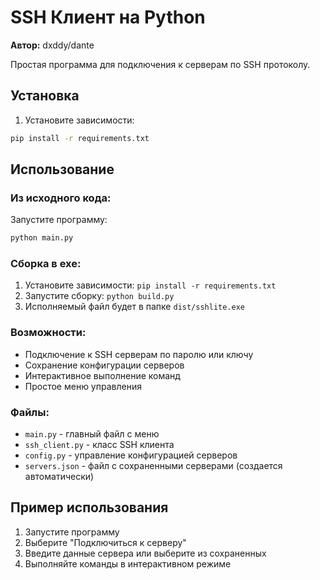 # SSH Клиент на Python

**Автор:** dxddy/dante

Простая программа для подключения к серверам по SSH протоколу.

## Установка

1. Установите зависимости:
```bash
pip install -r requirements.txt
```

## Использование

### Из исходного кода:
Запустите программу:
```bash
python main.py
```

### Сборка в exe:
1. Установите зависимости: `pip install -r requirements.txt`
2. Запустите сборку: `python build.py`
3. Исполняемый файл будет в папке `dist/sshlite.exe`

### Возможности:
- Подключение к SSH серверам по паролю или ключу
- Сохранение конфигурации серверов
- Интерактивное выполнение команд
- Простое меню управления

### Файлы:
- `main.py` - главный файл с меню
- `ssh_client.py` - класс SSH клиента
- `config.py` - управление конфигурацией серверов
- `servers.json` - файл с сохраненными серверами (создается автоматически)

## Пример использования

1. Запустите программу
2. Выберите "Подключиться к серверу"
3. Введите данные сервера или выберите из сохраненных
4. Выполняйте команды в интерактивном режиме